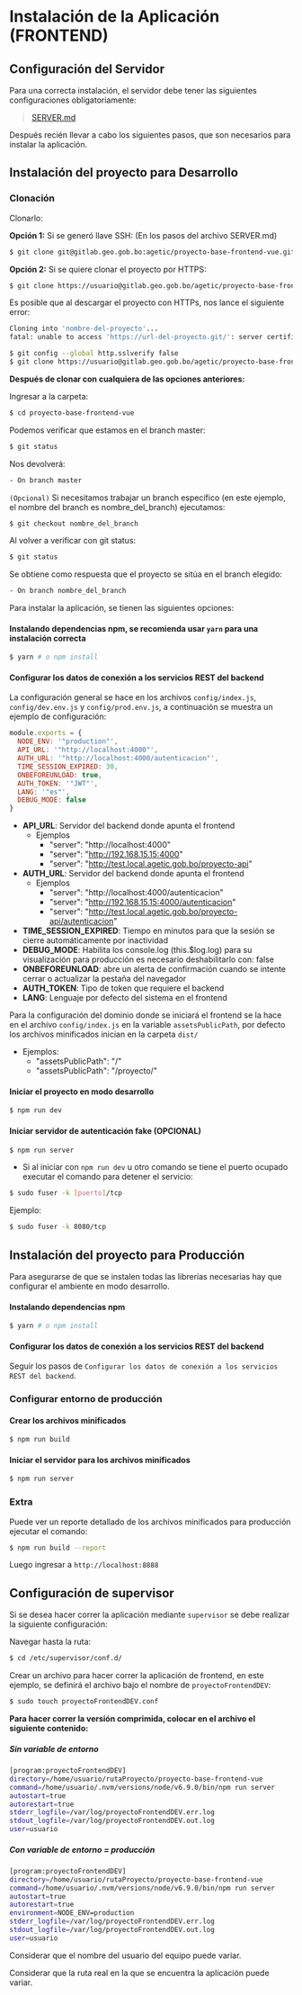 # Instalación de la Aplicación (FRONTEND)


## Configuración del Servidor

Para una correcta instalación, el servidor debe tener las siguientes configuraciones obligatoriamente:

> [SERVER.md](SERVER.md)


Después recién llevar a cabo los siguientes pasos, que son necesarios para instalar la aplicación.


## Instalación del proyecto para Desarrollo

### Clonación

Clonarlo:

**Opción 1:** Si se generó llave SSH: (En los pasos del archivo SERVER.md)
```sh
$ git clone git@gitlab.geo.gob.bo:agetic/proyecto-base-frontend-vue.git
```
**Opción 2:** Si se quiere clonar el proyecto por HTTPS:
```sh
$ git clone https://usuario@gitlab.geo.gob.bo/agetic/proyecto-base-frontend-vue.git
```
Es posible que al descargar el proyecto con HTTPs, nos lance el siguiente error:
```sh
Cloning into 'nombre-del-proyecto'...
fatal: unable to access 'https://url-del-proyecto.git/': server certificate verification failed. CAfile: /etc/ssl/certs/ca-certificates.crt CRLfile: none
```
```sh
$ git config --global http.sslverify false
$ git clone https://usuario@gitlab.geo.gob.bo/agetic/proyecto-base-frontend-vue.git
```

**Después de clonar con cualquiera de las opciones anteriores:**

Ingresar a la carpeta:
```sh
$ cd proyecto-base-frontend-vue
```
Podemos verificar que estamos en el branch master:
```sh
$ git status
```
Nos devolverá:
```sh
- On branch master
```

`(Opcional)` Si necesitamos trabajar un branch específico (en este ejemplo, el nombre del branch es nombre_del_branch) ejecutamos:
```sh
$ git checkout nombre_del_branch
```

Al volver a verificar con git status:
```sh
$ git status
```
Se obtiene como respuesta que el proyecto se sitúa en el branch elegido:
```sh
- On branch nombre_del_branch
```
Para instalar la aplicación, se tienen las siguientes opciones:

#### Instalando dependencias npm, se recomienda usar `yarn` para una instalación correcta
```sh
$ yarn # o npm install
```
#### Configurar los datos de conexión a los servicios REST del backend

La configuración general se hace en los archivos `config/index.js`, `config/dev.env.js` y `config/prod.env.js`, a continuación se muestra un ejemplo de configuración:

```js
module.exports = {
  NODE_ENV: '"production"',
  API_URL: '"http://localhost:4000"',
  AUTH_URL: '"http://localhost:4000/autenticacion"',
  TIME_SESSION_EXPIRED: 30,
  ONBEFOREUNLOAD: true,
  AUTH_TOKEN: '"JWT"',
  LANG: '"es"',
  DEBUG_MODE: false
}
```
- **API_URL**: Servidor del backend donde apunta el frontend
  - Ejemplos
    - "server": "http://localhost:4000"
    - "server": "http://192.168.15.15:4000"
    - "server": "http://test.local.agetic.gob.bo/proyecto-api"
- **AUTH_URL**: Servidor del backend donde apunta el frontend
  - Ejemplos
    - "server": "http://localhost:4000/autenticacion"
    - "server": "http://192.168.15.15:4000/autenticacion"
    - "server": "http://test.local.agetic.gob.bo/proyecto-api/autenticacion"
- **TIME_SESSION_EXPIRED**: Tiempo en minutos para que la sesión se cierre automáticamente por inactividad
- **DEBUG_MODE**: Habilita los console.log (this.$log.log) para su visualización para producción es necesario deshabilitarlo con: false
- **ONBEFOREUNLOAD**: abre un alerta de confirmación cuando se intente cerrar o actualizar la pestaña del navegador
- **AUTH_TOKEN**: Tipo de token que requiere el backend
- **LANG**: Lenguaje por defecto del sistema en el frontend

Para la configuración del dominio donde se iniciará el frontend se la hace en el archivo `config/index.js` en la variable `assetsPublicPath`, por defecto los archivos minificados inician en la carpeta `dist/`
  - Ejemplos:
    - "assetsPublicPath": "/"
    - "assetsPublicPath": "/proyecto/"


#### Iniciar el proyecto en modo desarrollo
```sh
$ npm run dev
```
#### Iniciar servidor de autenticación fake (OPCIONAL)
```sh
$ npm run server
```

- Si al iniciar con `npm run dev` u otro comando se tiene el puerto ocupado executar el comando para detener el servicio:

```sh
$ sudo fuser -k [puerto]/tcp
```
Ejemplo:
```sh
$ sudo fuser -k 8080/tcp
```

## Instalación del proyecto para Producción

Para asegurarse de que se instalen todas las librerías necesarias hay que configurar el ambiente en modo desarrollo.

#### Instalando dependencias npm
```sh
$ yarn # o npm install
```

#### Configurar los datos de conexión a los servicios REST del backend

Seguir los pasos de `Configurar los datos de conexión a los servicios REST del backend`.

### Configurar entorno de producción

#### Crear los archivos minificados
```sh
$ npm run build
```
#### Iniciar el servidor para los archivos minificados
```sh
$ npm run server
```

### Extra
Puede ver un reporte detallado de los archivos minificados para producción ejecutar el comando:
```sh
$ npm run build --report
```
Luego ingresar a `http://localhost:8888`

## Configuración de **supervisor**
Si se desea hacer correr la aplicación mediante `supervisor` se debe realizar la siguiente configuración:

Navegar hasta la ruta:
```sh
$ cd /etc/supervisor/conf.d/
```
Crear un archivo para hacer correr la aplicación de frontend, en este ejemplo, se definirá el archivo bajo el nombre de `proyectoFrontendDEV`:
```sh
$ sudo touch proyectoFrontendDEV.conf
```
**Para hacer correr la versión comprimida, colocar en el archivo el siguiente contenido:**
##### Sin variable de entorno
```sh
[program:proyectoFrontendDEV]
directory=/home/usuario/rutaProyecto/proyecto-base-frontend-vue
command=/home/usuario/.nvm/versions/node/v6.9.0/bin/npm run server
autostart=true
autorestart=true
stderr_logfile=/var/log/proyectoFrontendDEV.err.log
stdout_logfile=/var/log/proyectoFrontendDEV.out.log
user=usuario
```
##### Con variable de entorno = producción
```sh
[program:proyectoFrontendDEV]
directory=/home/usuario/rutaProyecto/proyecto-base-frontend-vue
command=/home/usuario/.nvm/versions/node/v6.9.0/bin/npm run server
autostart=true
autorestart=true
environment=NODE_ENV=production
stderr_logfile=/var/log/proyectoFrontendDEV.err.log
stdout_logfile=/var/log/proyectoFrontendDEV.out.log
user=usuario
```

Considerar que el nombre del usuario del equipo puede variar.

Considerar que la ruta real en la que se encuentra la aplicación puede variar.
